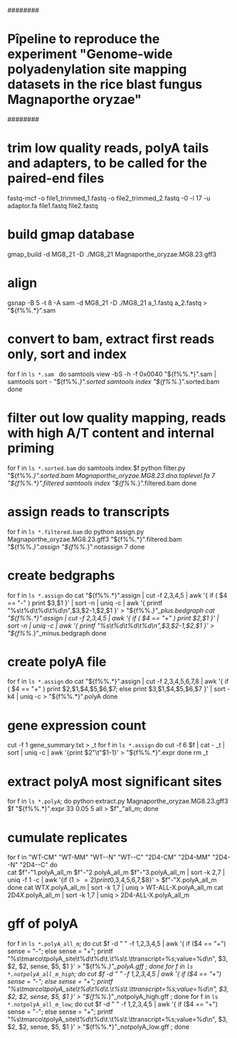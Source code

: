 ########
# Pîpeline to reproduce the experiment "Genome-wide polyadenylation site mapping datasets in the rice blast fungus Magnaporthe oryzae"
########

# trim low quality reads, polyA tails and adapters, to be called for the paired-end files
fastq-mcf -o file1_trimmed_1.fastq -o file2_trimmed_2.fastq -0 -l 17 -u adaptor.fa file1.fastq file2.fastq  

    
# build gmap database
gmap_build -d MG8_21 -D ./MG8_21 Magnaporthe_oryzae.MG8.23.gff3

# align

gsnap -B 5 -t 8 -A sam -d MG8_21 -D ./MG8_21  a_1.fastq a_2.fastq > "${f%%.*}".sam

# convert to bam, extract first reads only, sort and index
for f in `ls *.sam `
do
    samtools view -bS -h -f 0x0040 "${f%%.*}".sam |  samtools sort  -  "${f%%.*}".sorted
    samtools index "${f%%.*}".sorted.bam
done

# filter out low quality mapping, reads with high A/T content and internal priming
for f in `ls *.sorted.bam`
do
    samtools index $f
    python filter.py "${f%%.*}".sorted.bam Magnaporthe_oryzae.MG8.23.dna.toplevel.fa 7 "${f%%.*}".filtered
    samtools index "${f%%.*}".filtered.bam
done

# assign reads to transcripts
for f in `ls *.filtered.bam`
do
    python assign.py Magnaporthe_oryzae.MG8.23.gff3 "${f%%.*}".filtered.bam "${f%%.*}".assign "${f%%.*}".notassign 7
done

# create bedgraphs  
for f in `ls *.assign`
do
    cat  "${f%%.*}".assign | cut -f 2,3,4,5 | awk '{  if ( $4 == "-" ) print $3,$1  }' | sort -n | uniq -c | awk '{ printf "%s\t%d\t%d\t%d\n",$3,$2-1,$2,$1 }' > "${f%%.*}"_plus.bedgraph 
    cat  "${f%%.*}".assign | cut -f 2,3,4,5 | awk '{  if ( $4 == "+" ) print $2,$1  }' | sort -n | uniq -c | awk '{ printf "%s\t%d\t%d\t%d\n",$3,$2-1,$2,$1 }' > "${f%%.*}"_minus.bedgraph
done


# create polyA file
for f in `ls *.assign`
do
    cat "${f%%.*}".assign | cut -f 2,3,4,5,6,7,8 | awk '{  if ( $4 == "+" ) print $2,$1,$4,$5,$6,$7; else print $3,$1,$4,$5,$6,$7  }' | sort -k4 | uniq -c > "${f%%.*}".polyA
done


# gene expression count
cut -f 1 gene_summary.txt  > _t
for f in `ls *.assign`
do
    cut -f 6 $f | cat - _t | sort | uniq -c | awk '{print $2"\t"$1-1}' > "${f%%.*}".expr
done
rm _t 


# extract polyA most significant sites
for f in `ls *.polyA`; do python extract.py Magnaporthe_oryzae.MG8.23.gff3 $f "${f%%.*}".expr 33 0.05 5 all > $f"_"all_m; done 


# cumulate replicates
for f in  "WT-CM" "WT-MM" "WT--N" "WT--C" "2D4-CM" "2D4-MM" "2D4--N" "2D4--C"
do    
    cat $f"-"1.polyA_all_m $f"-"2.polyA_all_m $f"-"3.polyA_all_m |  sort -k 2,7 | uniq -f 1 -c | awk '{if ($1 >= 2) print 0,$3,$4,$5,$6,$7,$8}' > $f"-"X.polyA_all_m
done
cat WT*X*.polyA_all_m |  sort -k 1,7 | uniq  > WT-ALL-X.polyA_all_m
cat 2D4*X*.polyA_all_m |  sort -k 1,7 | uniq  > 2D4-ALL-X.polyA_all_m


# gff of polyA
for f in `ls *.polyA_all_m`; do cut $f -d " " -f 1,2,3,4,5 | awk '{ if ($4 == "+") sense = "-"; else sense = "+"; printf "%s\tmarco\tpolyA_site\t%d\t%d\t.\t%s\t.\ttranscript=%s;value=%d\n", $3, $2, $2, sense, $5, $1  }' > "${f%%.*}"_polyA.gff ; done
for f in `ls *.notpolyA_all_m_high`; do cut $f -d " " -f 1,2,3,4,5 | awk '{ if ($4 == "+") sense = "-"; else sense = "+"; printf "%s\tmarco\tpolyA_site\t%d\t%d\t.\t%s\t.\ttranscript=%s;value=%d\n", $3, $2, $2, sense, $5, $1  }' > "${f%%.*}"_notpolyA_high.gff ; done
for f in `ls *.notpolyA_all_m_low`;  do cut $f -d " " -f 1,2,3,4,5 | awk '{ if ($4 == "+") sense = "-"; else sense = "+"; printf "%s\tmarco\tpolyA_site\t%d\t%d\t.\t%s\t.\ttranscript=%s;value=%d\n", $3, $2, $2, sense, $5, $1  }' > "${f%%.*}"_notpolyA_low.gff ; done


